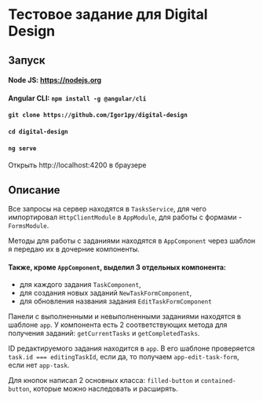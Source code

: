 # Тестовое задание для Digital Design

## Запуск

#### Node JS: https://nodejs.org

#### Angular CLI: `npm install -g @angular/cli`

#### `git clone https://github.com/Igor1py/digital-design`

#### `cd digital-design`

#### `ng serve`

Открыть http://localhost:4200 в браузере

## Описание

Все запросы на сервер находятся в `TasksService`, для чего импортировал `HttpClientModule` в `AppModule`, для работы с формами - `FormsModule`.

Методы для работы с заданиями находятся в `AppComponent` через шаблон я передаю их в дочерние компоненты.

#### Также, кроме `AppComponent`, выделил 3 отдельных компонента:
* для каждого задания `TaskComponent`,
* для создания новых заданий `NewTaskFormComponent`,
* для обновления названия задания `EditTaskFormComponent`

Панели с выполненными и невыполненными заданиями находятся в шаблоне `app`. У компонента есть 2 соответствующих метода для получения заданий: `getCurrentTasks` и `getCompletedTasks`.
 
ID редактируемого задания находится в `app`. В его шаблоне проверяется `task.id === editingTaskId`, если да, то получаем `app-edit-task-form`, если нет `app-task`.

Для кнопок написал 2 основных класса: `filled-button` и `contained-button`, которые можно наследовать и расширять.
